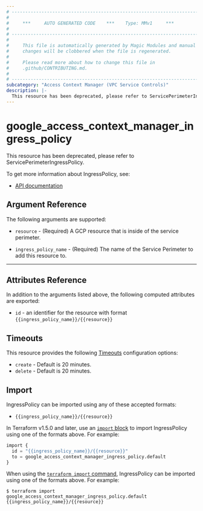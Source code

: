 ```yaml
---
# ----------------------------------------------------------------------------
#
#     ***     AUTO GENERATED CODE    ***    Type: MMv1     ***
#
# ----------------------------------------------------------------------------
#
#     This file is automatically generated by Magic Modules and manual
#     changes will be clobbered when the file is regenerated.
#
#     Please read more about how to change this file in
#     .github/CONTRIBUTING.md.
#
# ----------------------------------------------------------------------------
subcategory: "Access Context Manager (VPC Service Controls)"
description: |-
  This resource has been deprecated, please refer to ServicePerimeterIngressPolicy.
---
```


# google_access_context_manager_ingress_policy

This resource has been deprecated, please refer to ServicePerimeterIngressPolicy.


To get more information about IngressPolicy, see:

* [API documentation](https://cloud.google.com/access-context-manager/docs/reference/rest/v1/accessPolicies.servicePerimeters#ingresspolicy)

## Argument Reference

The following arguments are supported:


* `resource` -
  (Required)
  A GCP resource that is inside of the service perimeter.

* `ingress_policy_name` -
  (Required)
  The name of the Service Perimeter to add this resource to.


- - -




## Attributes Reference

In addition to the arguments listed above, the following computed attributes are exported:

* `id` - an identifier for the resource with format `{{ingress_policy_name}}/{{resource}}`


## Timeouts

This resource provides the following
[Timeouts](https://developer.hashicorp.com/terraform/plugin/sdkv2/resources/retries-and-customizable-timeouts) configuration options:

- `create` - Default is 20 minutes.
- `delete` - Default is 20 minutes.

## Import


IngressPolicy can be imported using any of these accepted formats:

* `{{ingress_policy_name}}/{{resource}}`


In Terraform v1.5.0 and later, use an [`import` block](https://developer.hashicorp.com/terraform/language/import) to import IngressPolicy using one of the formats above. For example:

```tf
import {
  id = "{{ingress_policy_name}}/{{resource}}"
  to = google_access_context_manager_ingress_policy.default
}
```

When using the [`terraform import` command](https://developer.hashicorp.com/terraform/cli/commands/import), IngressPolicy can be imported using one of the formats above. For example:

```
$ terraform import google_access_context_manager_ingress_policy.default {{ingress_policy_name}}/{{resource}}
```
